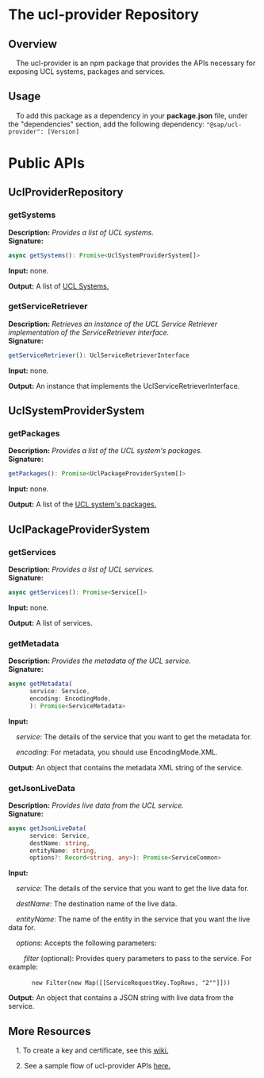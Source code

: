 
# The ucl-provider Repository
## Overview

&nbsp;&nbsp;&nbsp;&nbsp;The ucl-provider is an npm package that provides the APIs necessary for exposing UCL systems, packages and services.

## Usage

&nbsp;&nbsp;&nbsp;&nbsp;To add this package as a dependency in your **package.json** file, under the "dependencies" section, add the following dependency: `"@sap/ucl-provider": [Version]`

# Public APIs

## UclProviderRepository
### getSystems
**Description:** *Provides a list of UCL systems.*  
**Signature:** 
  ```typescript
  async getSystems(): Promise<UclSystemProviderSystem[]>
  ```
**Input:** none.

**Output:** A list of [UCL Systems.](#uclSystemprovidersystem)   

### getServiceRetriever
**Description:** *Retrieves an instance of the UCL Service Retriever implementation of the ServiceRetriever interface.*  
**Signature:** 
  ```typescript
  getServiceRetriever(): UclServiceRetrieverInterface
  ```  
**Input:** none.

**Output:** An instance that implements the UclServiceRetrieverInterface.  

## UclSystemProviderSystem
### getPackages
**Description:** *Provides a list of the UCL system's packages.*  
**Signature:** 
  ```typescript
  getPackages(): Promise<UclPackageProviderSystem[]>
  ```
**Input:** none.

**Output:** A list of the [UCL system's packages.](#uclpackageprovidersystem) 

## UclPackageProviderSystem
### getServices
**Description:** *Provides a list of UCL services.*  
**Signature:** 
  ```typescript
  async getServices(): Promise<Service[]>
  ```
**Input:** none.

**Output:** A list of services.  

### getMetadata
**Description:** *Provides the metadata of the UCL service.*  
**Signature:** 
  ```typescript
  async getMetadata(
        service: Service, 
        encoding: EncodingMode,
        ): Promise<ServiceMetadata>
  ```
**Input:**

&nbsp;&nbsp;&nbsp;&nbsp;*service*: The details of the service that you want to get the metadata for. 

&nbsp;&nbsp;&nbsp;&nbsp;*encoding*: For metadata, you should use EncodingMode.XML.

**Output:** An object that contains the metadata XML string of the service.  

### getJsonLiveData
**Description:** *Provides live data from the UCL service.*  
**Signature:** 
  ```typescript
  async getJsonLiveData(
        service: Service, 
        destName: string, 
        entityName: string, 
        options?: Record<string, any>): Promise<ServiceCommon>
  ```
**Input:**

&nbsp;&nbsp;&nbsp;&nbsp;*service*: The details of the service that you want to get the live data for.

&nbsp;&nbsp;&nbsp;&nbsp;*destName*: The destination name of the live data.  

&nbsp;&nbsp;&nbsp;&nbsp;*entityName*: The name of the entity in the service that you want the live data for.

&nbsp;&nbsp;&nbsp;&nbsp;*options*: Accepts the following parameters:  

&nbsp;&nbsp;&nbsp;&nbsp;&nbsp;&nbsp;&nbsp;&nbsp;*filter* (optional): Provides query parameters to pass to the service. For example:

&nbsp;&nbsp;&nbsp;&nbsp;&nbsp;&nbsp;&nbsp;&nbsp;&nbsp;&nbsp;&nbsp;&nbsp;```new Filter(new Map([[ServiceRequestKey.TopRows, "2""]]))```

**Output:** An object that contains a JSON string with live data from the service. 

## More Resources
&nbsp;&nbsp;&nbsp;&nbsp;1. To create a key and certificate, see this [wiki.](https://github.wdf.sap.corp/devx-wing/ucl-provider/wiki)

&nbsp;&nbsp;&nbsp;&nbsp;2. See a sample flow of ucl-provider APIs [here.](/test/flow/testFlow.ts)
